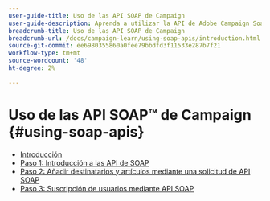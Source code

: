 ```yaml
---
user-guide-title: Uso de las API SOAP de Campaign
user-guide-description: Aprenda a utilizar la API de Adobe Campaign Soap y cree un flujo de trabajo de envío avanzado.
breadcrumb-title: Uso de las API SOAP de Campaign
breadcrumb-url: /docs/campaign-learn/using-soap-apis/introduction.html
source-git-commit: ee6980355860a0fee79bbdfd3f11533e287b7f21
workflow-type: tm+mt
source-wordcount: '48'
ht-degree: 2%

---
```



# Uso de las API SOAP™ de Campaign {#using-soap-apis}

+ [Introducción](/help/tutorial-using-soap-apis/introduction.md)
+ [Paso 1: Introducción a las API de SOAP](/help/tutorial-using-soap-apis/get-started-with-soap-apis.md)
+ [Paso 2: Añadir destinatarios y artículos mediante una solicitud de API SOAP](/help/tutorial-using-soap-apis/add-recipients-and-articles-using-using-soap-api-requests.md)
+ [Paso 3: Suscripción de usuarios mediante API SOAP](/help/tutorial-using-soap-apis/subscribe-users-via-soap-api.md)
